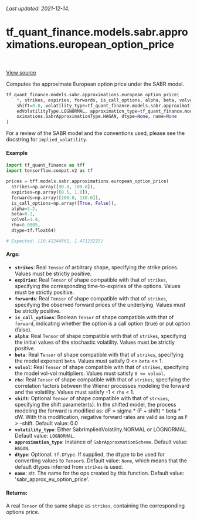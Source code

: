 <!--
This file is generated by a tool. Do not edit directly.
For open-source contributions the docs will be updated automatically.
-->

*Last updated: 2021-12-14.*

<div itemscope itemtype="http://developers.google.com/ReferenceObject">
<meta itemprop="name" content="tf_quant_finance.models.sabr.approximations.european_option_price" />
<meta itemprop="path" content="Stable" />
</div>

# tf_quant_finance.models.sabr.approximations.european_option_price

<!-- Insert buttons and diff -->

<table class="tfo-notebook-buttons tfo-api" align="left">
</table>

<a target="_blank" href="https://github.com/google/tf-quant-finance/blob/master/tf_quant_finance/models/sabr/approximations/european_options.py">View source</a>



Computes the approximate European option price under the SABR model.

```python
tf_quant_finance.models.sabr.approximations.european_option_price(
    *, strikes, expiries, forwards, is_call_options, alpha, beta, volvol, rho,
    shift=0.0, volatility_type=tf_quant_finance.models.sabr.approximations.SabrImpli
    edVolatilityType.LOGNORMAL, approximation_type=tf_quant_finance.models.sabr.appr
    oximations.SabrApproximationType.HAGAN, dtype=None, name=None
)
```



<!-- Placeholder for "Used in" -->

For a review of the SABR model and the conventions used, please see the
docstring for `implied_volatility`.

#### Example
```python
import tf_quant_finance as tff
import tensorflow.compat.v2 as tf

prices = tff.models.sabr.approximations.european_option_price(
  strikes=np.array([90.0, 100.0]),
  expiries=np.array([0.5, 1.0]),
  forwards=np.array([100.0, 110.0]),
  is_call_options=np.array([True, False]),
  alpha=3.2,
  beta=0.2,
  volvol=1.4,
  rho=0.0005,
  dtype=tf.float64)

# Expected: [10.41244961, 1.47123225]

```

#### Args:


* <b>`strikes`</b>: Real `Tensor` of arbitrary shape, specifying the strike prices.
  Values must be strictly positive.
* <b>`expiries`</b>: Real `Tensor` of shape compatible with that of `strikes`,
  specifying the corresponding time-to-expiries of the options. Values must
  be strictly positive.
* <b>`forwards`</b>: Real `Tensor` of shape compatible with that of `strikes`,
  specifying the observed forward prices of the underlying. Values must be
  strictly positive.
* <b>`is_call_options`</b>: Boolean `Tensor` of shape compatible with that of
  `forward`, indicating whether the option is a call option (true) or put
  option (false).
* <b>`alpha`</b>: Real `Tensor` of shape compatible with that of `strikes`, specifying
  the initial values of the stochastic volatility. Values must be strictly
  positive.
* <b>`beta`</b>: Real `Tensor` of shape compatible with that of `strikes`, specifying
  the model exponent `beta`. Values must satisfy 0 <= `beta` <= 1.
* <b>`volvol`</b>: Real `Tensor` of shape compatible with that of `strikes`,
  specifying the model vol-vol multipliers. Values must satisfy
  `0 <= volvol`.
* <b>`rho`</b>: Real `Tensor` of shape compatible with that of `strikes`, specifying
  the correlation factors between the Wiener processes modeling the forward
  and the volatility. Values must satisfy -1 < `rho` < 1.
* <b>`shift`</b>: Optional `Tensor` of shape compatible with that of `strkies`,
  specifying the shift parameter(s). In the shifted model, the process
  modeling the forward is modified as: dF = sigma * (F + shift) ^ beta * dW.
  With this modification, negative forward rates are valid as long as
  F > -shift.
  Default value: 0.0
* <b>`volatility_type`</b>: Either SabrImpliedVolatility.NORMAL or LOGNORMAL.
  Default value: `LOGNORMAL`.
* <b>`approximation_type`</b>: Instance of `SabrApproxmationScheme`.
  Default value: `HAGAN`.
* <b>`dtype`</b>: Optional: `tf.DType`. If supplied, the dtype to be used for
  converting values to `Tensor`s.
  Default value: `None`, which means that the default dtypes inferred from
    `strikes` is used.
* <b>`name`</b>: str. The name for the ops created by this function.
  Default value: 'sabr_approx_eu_option_price'.


#### Returns:

A real `Tensor` of the same shape as `strikes`, containing the
corresponding options price.
